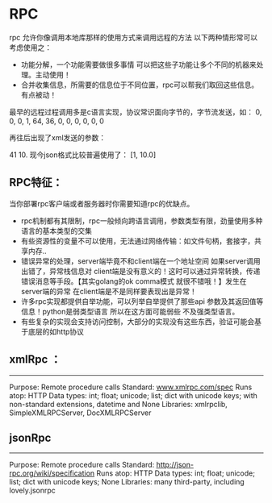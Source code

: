 RPC
====

rpc 允许你像调用本地库那样的使用方式来调用远程的方法 以下两种情形常可以考虑使用之：
-  功能分解，一个功能需要做很多事情 可以把这些子功能让多个不同的机器来处理。主动使用！
-  合并收集信息，所需要的信息位于不同位置，rpc可以帮我们取回这些信息。 有点被动！

最早的远程过程调用多是c语言实现，协议常识面向字节的，字节流发送，如：
0, 0, 0, 1, 64, 36, 0, 0, 0, 0, 0, 0

再往后出现了xml发送的参数：
<params>
<param><value><i4>41</i4></value></param>
<param><value><double>10.</double></value></param>
</params>
现今json格式比较普遍使用了：
[1, 10.0]

## RPC特征：
当你部署rpc客户端或者服务器时你需要知道rpc的优缺点。
- rpc机制都有其限制，rpc一般倾向跨语言调用，参数类型有限，劲量使用多种语言的基本类型的交集
- 有些资源性的变量不可以使用，无法通过网络传输：如文件句柄，套接字，共享内存..
- 错误异常的处理，server端毕竟不和client端在一个地址空间 如果server调用出错了，异常栈信息对
    client端是没有意义的！这时可以通过异常转换，传递错误消息等手段。【其实golang的ok comma模式
    就很不错哦！】发生在server端的异常 在client端是不是同样要表现出是异常！
- 许多rpc实现都提供自举功能，可以列举自举提供了那些api 参数及其返回值等信息！python是弱类型语言
    所以在这方面可能弱些 不及强类型语言。
- 有些复杂的实现会支持访问控制，大部分的实现没有这些东西，验证可能会基于底层的如http协议

## xmlRpc ：
------------------
Purpose: Remote procedure calls
Standard: www.xmlrpc.com/spec
Runs atop: HTTP
Data types: int; float; unicode; list; dict with unicode keys; with non-standard extensions, datetime
and None
Libraries: xmlrpclib, SimpleXMLRPCServer, DocXMLRPCServer

## jsonRpc
-----------------
Purpose: Remote procedure calls
Standard: http://json-rpc.org/wiki/specification
Runs atop: HTTP
Data types: int; float; unicode; list; dict with unicode keys; None
Libraries: many third-party, including lovely.jsonrpc
